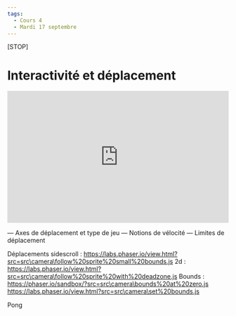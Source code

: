 ```yaml
---
tags:
  - Cours 4
  - Mardi 17 septembre
---
```


[STOP]

# Interactivité et déplacement

<iframe class="scale-2-1" height="300" style="width: 100%;" scrolling="no" title="Phaser - Déplacement A1" src="https://codepen.io/tim-momo/embed/dyBadmX/5358afca716a8e890844c4847e359f25?default-tab=html%2Cresult&theme-id=50173" frameborder="no" loading="lazy" allowtransparency="true" allowfullscreen="true">
  See the Pen <a href="https://codepen.io/tim-momo/pen/dyBadmX/5358afca716a8e890844c4847e359f25">
  Phaser - Déplacement A1</a> by TIM Montmorency (<a href="https://codepen.io/tim-momo">@tim-momo</a>)
  on <a href="https://codepen.io">CodePen</a>.
</iframe>

— Axes de déplacement et type de jeu
— Notions de vélocité
— Limites de déplacement

Déplacements
  sidescroll : <https://labs.phaser.io/view.html?src=src\camera\follow%20sprite%20small%20bounds.js>
  2d : <https://labs.phaser.io/view.html?src=src\camera\follow%20sprite%20with%20deadzone.js>
Bounds : <https://phaser.io/sandbox/?src=src\camera\bounds%20at%20zero.js>
        <https://labs.phaser.io/view.html?src=src\camera\set%20bounds.js>

Pong
